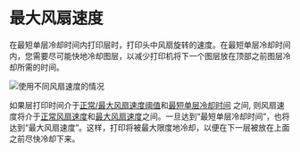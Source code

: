 最大风扇速度
====
在最短单层冷却时间内打印层时，打印头中风扇旋转的速度。在最短单层冷却时间内，您需要尽可能快地冷却图层，以减少打印机将下一个图层放在顶部之前图层冷却所需的时间。

![使用不同风扇速度的情况](../images/cool_fan_speed.svg)

如果层打印时间介于[正常/最大风扇速度阈值](cool_min_layer_time_fan_speed_max.md)和[最短单层冷却时间](cool_min_layer_time.md) 之间, 则风扇速度将介于[正常风扇速度](cool_fan_speed_min.md)和[最大风扇速度](cool_fan_speed_max.md)之间。一旦达到“最短单层冷却时间”，也将达到“最大风扇速度”。这样，打印将被最大限度地冷却，以便在下一层被放在上面之前尽快冷却下来。
